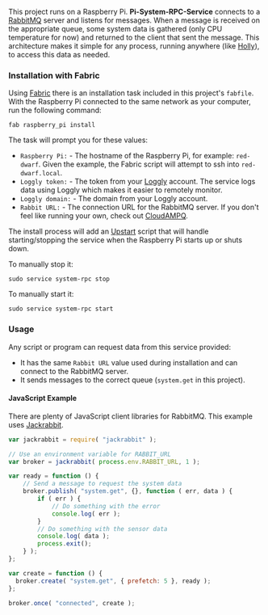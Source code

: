 This project runs on a Raspberry Pi. **Pi-System-RPC-Service** connects to a [RabbitMQ](http://www.rabbitmq.com/) server and listens for messages. When a message is received on the appropriate queue, some system data is gathered (only CPU temperature for now) and returned to the client that sent the message. This architecture makes it simple for any process, running anywhere (like [Holly](https://github.com/projectweekend/Holly)), to access this data as needed.


### Installation with Fabric

Using [Fabric](http://www.fabfile.org/) there is an installation task included in this project's `fabfile`. With the Raspberry Pi connected to the same network as your computer, run the following command:

```
fab raspberry_pi install
```

The task will prompt you for these values:

* `Raspberry Pi:` - The hostname of the Raspberry Pi, for example: `red-dwarf`. Given the example, the Fabric script will attempt to ssh into `red-dwarf.local`.
* `Loggly token:` - The token from your [Loggly](https://www.loggly.com/) account. The service logs data using Loggly which makes it easier to remotely monitor.
* `Loggly domain:` - The domain from your Loggly account.
* `Rabbit URL:` - The connection URL for the RabbitMQ server. If you don't feel like running your own, check out [CloudAMPQ](https://www.cloudamqp.com/).

The install process will add an [Upstart](http://upstart.ubuntu.com/) script that will handle starting/stopping the service when the Raspberry Pi starts up or shuts down.

To manually stop it:
```
sudo service system-rpc stop
```

To manually start it:
```
sudo service system-rpc start
```


### Usage

Any script or program can request data from this service provided:

* It has the same `Rabbit URL` value used during installation and can connect to the RabbitMQ server.
* It sends messages to the correct queue (`system.get` in this project).

#### JavaScript Example

There are plenty of JavaScript client libraries for RabbitMQ. This example uses [Jackrabbit](https://github.com/hunterloftis/jackrabbit).

```javascript
var jackrabbit = require( "jackrabbit" );

// Use an environment variable for RABBIT_URL
var broker = jackrabbit( process.env.RABBIT_URL, 1 );

var ready = function () {
    // Send a message to request the system data
    broker.publish( "system.get", {}, function ( err, data ) {
        if ( err ) {
            // Do something with the error
            console.log( err );
        }
        // Do something with the sensor data
        console.log( data );
        process.exit();
    } );
};

var create = function () {
  broker.create( "system.get", { prefetch: 5 }, ready );
};

broker.once( "connected", create );
```
